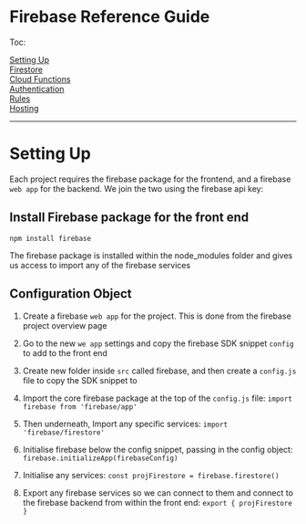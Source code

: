 # Firebase Reference Guide

Toc:

[Setting Up](#Setting-Up)<br>
[Firestore](#)<br>
[Cloud Functions]()<br>
[Authentication]()<br>
[Rules](#)<br>
[Hosting](#)<br>

----------------------------------------

# Setting Up

Each project requires the firebase package for the frontend, and a firebase `web app` for the backend.  We join the two using the firebase api key:   

## Install Firebase package for the front end

`npm install firebase`

The firebase package is installed within the node_modules folder and gives us access to import any of the firebase services

## Configuration Object

1. Create a firebase `web app` for the project.  This is done from the firebase project overview page

2. Go to the new `we app` settings and copy the firebase SDK snippet `config` to add to the front end

3. Create new folder inside `src` called firebase, and then create a `config.js` file to copy the SDK snippet to

4. Import the core firebase package at the top of the `config.js` file: `import firebase from 'firebase/app'` 

5. Then underneath, Import any specific services: `import 'firebase/firestore'`

6. Initialise firebase below the config snippet, passing in the config object: `firebase.initializeApp(firebaseConfig)`

7. Initialise any services: `const projFirestore = firebase.firestore()`

8. Export any firebase services so we can connect to them and connect to the firebase backend from within the front end: `export { projFirestore }` 
